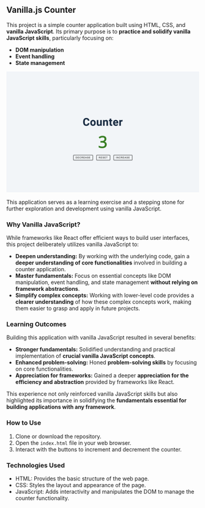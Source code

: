 ##   Vanilla.js Counter

This project is a simple counter application built using HTML, CSS, and **vanilla JavaScript**. Its primary purpose is to **practice and solidify vanilla JavaScript skills**, particularly focusing on:

-   **DOM manipulation**
-   **Event handling**
-   **State management**

![counter screenshot](./screenshot-counter.png)

This application serves as a learning exercise and a stepping stone for further exploration and development using vanilla JavaScript.

### Why Vanilla JavaScript?

While frameworks like React offer efficient ways to build user interfaces, this project deliberately utilizes vanilla JavaScript to:

-   **Deepen understanding:**  By working with the underlying code, gain a  **deeper understanding of core functionalities**  involved in building a counter application.
-   **Master fundamentals:**  Focus on essential concepts like DOM manipulation, event handling, and state management  **without relying on framework abstractions**.
-   **Simplify complex concepts:**  Working with lower-level code provides a  **clearer understanding**  of how these complex concepts work, making them easier to grasp and apply in future projects.

### Learning Outcomes

Building this application with vanilla JavaScript resulted in several benefits:

-   **Stronger fundamentals:**  Solidified understanding and practical implementation of  **crucial vanilla JavaScript concepts**.
-   **Enhanced problem-solving:**  Honed  **problem-solving skills**  by focusing on core functionalities.
-   **Appreciation for frameworks:**  Gained a deeper  **appreciation for the efficiency and abstraction**  provided by frameworks like React.

This experience not only reinforced vanilla JavaScript skills but also highlighted its importance in solidifying the **fundamentals essential for building applications with any framework**.

### How to Use

1.  Clone or download the repository.
2.  Open the  `index.html`  file in your web browser.
3.  Interact with the buttons to increment and decrement the counter.

### Technologies Used

-   HTML: Provides the basic structure of the web page.
-   CSS: Styles the layout and appearance of the page.
-   JavaScript: Adds interactivity and manipulates the DOM to manage the counter functionality.

